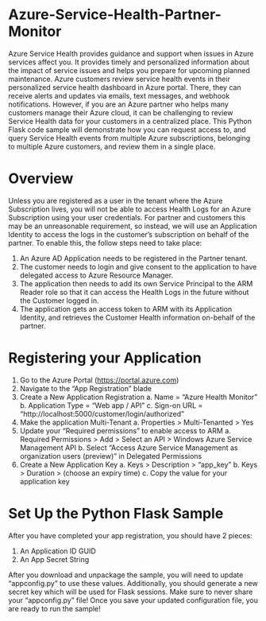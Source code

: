 # Azure-Service-Health-Partner-Monitor
Azure Service Health provides guidance and support when issues in Azure services affect you. It provides timely and personalized information about the impact of service issues and helps you prepare for upcoming planned maintenance.  Azure customers review service health events in their personalized service health dashboard in Azure portal. There, they can receive alerts and updates via emails, text messages, and webhook notifications.  However, if you are an Azure partner who helps many customers manage their Azure cloud, it can be challenging to review Service Health data for your customers in a centralized place.  This Python Flask code sample will demonstrate how you can request access to, and query Service Health events from multiple Azure subscriptions, belonging to multiple Azure customers, and review them in a single place.

# Overview
Unless you are registered as a user in the tenant where the Azure Subscription lives, you will not be able to access Health Logs for an Azure Subscription using your user credentials. For partner and customers this may be an unreasonable requirement, so instead, we will use an Application Identity to access the logs in the customer’s subscription on behalf of the partner. To enable this, the follow steps need to take place:

  1.	An Azure AD Application needs to be registered in the Partner tenant.
  2.	The customer needs to login and give consent to the application to have delegated access to Azure Resource Manager.
  3.	The application then needs to add its own Service Principal to the ARM Reader role so that it can access the Health Logs in the future without the Customer logged in.
  4.	The application gets an access token to ARM with its Application Identity, and retrieves the Customer Health information on-behalf of the partner.


# Registering your Application
1.	Go to the Azure Portal (https://portal.azure.com)
2.	Navigate to the “App Registration” blade
3.	Create a New Application Registration
  a.	Name = “Azure Health Monitor”
  b.	Application Type = “Web app / API”
  c.	Sign-on URL = “http://localhost:5000/customer/login/authorized”
4.	Make the application Multi-Tenant
  a.	Properties > Multi-Tenanted > Yes
5.	Update your “Required permissions” to enable access to ARM
  a.	Required Permissions > Add > Select an API > Windows Azure Service Management API
  b.	Select “Access Azure Service Management as organization users (preview)” in Delegated Permissions
6.	Create a New Application Key
  a.	Keys > Description > “app_key”
  b.	Keys > Duration > (choose an expiry time)
  c.	Copy the value for your application key
 
# Set Up the Python Flask Sample
After you have completed your app registration, you should have 2 pieces:
  1.	An Application ID GUID
  2.	An App Secret String
  
After you download and unpackage the sample, you will need to update “appconfig.py” to use these values. Additionally, you should generate a new secret key which will be used for Flask sessions. Make sure to never share your “appconfig.py” file! Once you save your updated configuration file, you are ready to run the sample!
